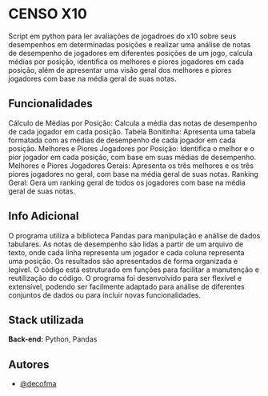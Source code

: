 
# CENSO X10

Script em python para ler avaliações de jogadroes do x10 sobre seus desempenhos em determinadas posições e realizar uma análise de notas de desempenho de jogadores em diferentes posições de um jogo, calcula médias por posição, identifica os melhores e piores jogadores em cada posição, além de apresentar uma visão geral dos melhores e piores jogadores com base na média geral de suas notas.



## Funcionalidades

Cálculo de Médias por Posição: Calcula a média das notas de desempenho de cada jogador em cada posição.
Tabela Bonitinha: Apresenta uma tabela formatada com as médias de desempenho de cada jogador em cada posição.
Melhores e Piores Jogadores por Posição: Identifica o melhor e o pior jogador em cada posição, com base em suas médias de desempenho.
Melhores e Piores Jogadores Gerais: Apresenta os três melhores e os três piores jogadores no geral, com base na média geral de suas notas.
Ranking Geral: Gera um ranking geral de todos os jogadores com base na média geral de suas notas.
## Info Adicional

O programa utiliza a biblioteca Pandas para manipulação e análise de dados tabulares.
As notas de desempenho são lidas a partir de um arquivo de texto, onde cada linha representa um jogador e cada coluna representa uma posição.
Os resultados são apresentados de forma organizada e legível.
O código está estruturado em funções para facilitar a manutenção e reutilização do código.
O programa foi desenvolvido para ser flexível e extensível, podendo ser facilmente adaptado para análise de diferentes conjuntos de dados ou para incluir novas funcionalidades.


## Stack utilizada

**Back-end:** Python, Pandas


## Autores

- [@decofma](https://github.com/decofma)

